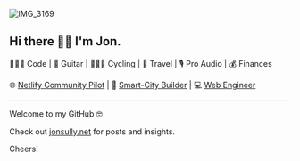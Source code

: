 ![IMG_3169](https://user-images.githubusercontent.com/8585984/89671725-7c090b80-d8b1-11ea-8099-3349b804f358.jpeg)

## Hi there 👋🏻 I'm Jon.

👨🏻‍💻 Code | 🎸 Guitar | 🚴🏻‍♂️ Cycling | 🚙 Travel | 🎙 Pro Audio | 💰 Finances

🌐 [Netlify Community Pilot](https://community.netlify.com) | 📱 [Smart-City Builder](https://www.ikesmartcity.com) | 💻 [Web Engineer](https://sargesites.com)

---

Welcome to my GitHub 🤓

Check out [jonsully.net](https://jonsully.net) for posts and insights.

Cheers!
